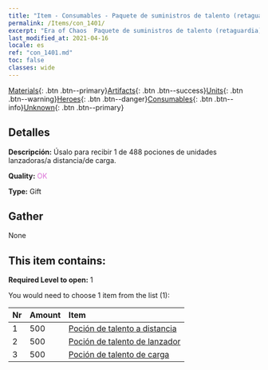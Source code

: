 ```yaml
---
title: "Item - Consumables - Paquete de suministros de talento (retaguardia)"
permalink: /Items/con_1401/
excerpt: "Era of Chaos  Paquete de suministros de talento (retaguardia)"
last_modified_at: 2021-04-16
locale: es
ref: "con_1401.md"
toc: false
classes: wide
---
```

 [Materials](/es/Items/){: .btn .btn--primary}[Artifacts](/es/Items/Artifacts/){: .btn .btn--success}[Units](/es/Items/Units/){: .btn .btn--warning}[Heroes](/es/Items/Heroes/){: .btn .btn--danger}[Consumables](/es/Items/Consumables/){: .btn .btn--info}[Unknown](/es/Items/Unknown/){: .btn .btn--primary}

## Detalles
 **Descripción:** Úsalo para recibir 1 de 488 pociones de unidades lanzadoras/a distancia/de carga.

 **Quality:** <span style="color: #DA70D6">OK</span>

 **Type:** Gift

## Gather

  None

## This item contains:

 **Required Level to open:** 1

 You would need to choose 1 item from the list (1):

  | Nr | Amount |     Item    |
  |:---|:-------|:------------|
  | 1 | 500 | [Poción de talento a distancia](/es/Items/con_789/) |  | 
  | 2 | 500 | [Poción de talento de lanzador](/es/Items/con_790/) |  | 
  | 3 | 500 | [Poción de talento de carga](/es/Items/con_788/) |  | 

